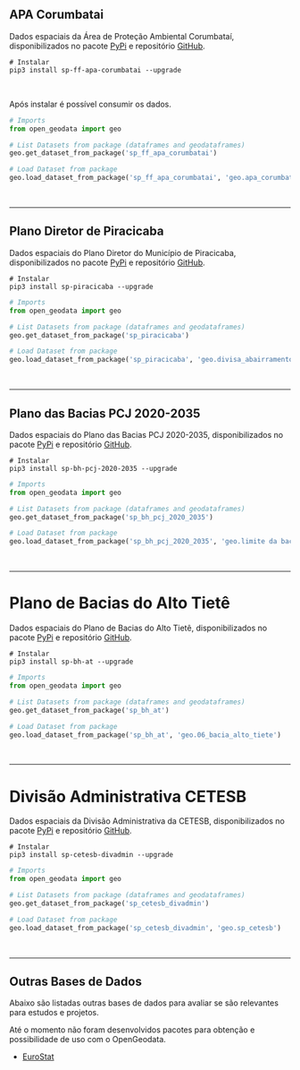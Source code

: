 ## APA Corumbatai


Dados espaciais da Área de Proteção Ambiental Corumbataí, disponibilizados no
pacote [PyPi](https://pypi.org/project/sp-ff-apa-corumbatai/) e
repositório [GitHub](https://github.com/open-geodata/sp_ff_apa-corumbatai).

```shell
# Instalar
pip3 install sp-ff-apa-corumbatai --upgrade
```

<br>

Após instalar é possível consumir os dados.

```python
# Imports
from open_geodata import geo

# List Datasets from package (dataframes and geodataframes)
geo.get_dataset_from_package('sp_ff_apa_corumbatai')

# Load Dataset from package
geo.load_dataset_from_package('sp_ff_apa_corumbatai', 'geo.apa_corumbatai_geologia')
```

<br>


-----


## Plano Diretor de Piracicaba


Dados espaciais do Plano Diretor do Município de Piracicaba, disponibilizados no
pacote [PyPi](https://pypi.org/project/sp-piracicaba/) e
repositório [GitHub](https://github.com/open-geodata/sp_piracicaba).

```shell
# Instalar
pip3 install sp-piracicaba --upgrade
```

```python
# Imports
from open_geodata import geo

# List Datasets from package (dataframes and geodataframes)
geo.get_dataset_from_package('sp_piracicaba')

# Load Dataset from package
geo.load_dataset_from_package('sp_piracicaba', 'geo.divisa_abairramento')
```

<br>


-----


## Plano das Bacias PCJ 2020-2035


Dados espaciais do Plano das Bacias PCJ 2020-2035, disponibilizados no
pacote [PyPi](https://pypi.org/project/sp-bh-pcj-2020-2035/) e
repositório [GitHub](https://github.com/open-geodata/sp_bh_pcj-2020-2035).

```shell
# Instalar
pip3 install sp-bh-pcj-2020-2035 --upgrade
```

```python
# Imports
from open_geodata import geo

# List Datasets from package (dataframes and geodataframes)
geo.get_dataset_from_package('sp_bh_pcj_2020_2035')

# Load Dataset from package
geo.load_dataset_from_package('sp_bh_pcj_2020_2035', 'geo.limite da bacia pcj - poligonos')
```

<br>


-----


# Plano de Bacias do Alto Tietê


Dados espaciais do Plano de Bacias do Alto Tietê, disponibilizados no
pacote [PyPi](https://pypi.org/project/sp-bh-at/) e
repositório [GitHub](https://github.com/open-geodata/sp_bh_at).

```shell
# Instalar
pip3 install sp-bh-at --upgrade
```

```python
# Imports
from open_geodata import geo

# List Datasets from package (dataframes and geodataframes)
geo.get_dataset_from_package('sp_bh_at')

# Load Dataset from package
geo.load_dataset_from_package('sp_bh_at', 'geo.06_bacia_alto_tiete')
```

<br>


-----


# Divisão Administrativa CETESB


Dados espaciais da Divisão Administrativa da CETESB, disponibilizados no
pacote [PyPi](https://pypi.org/project/sp-cetesb-divadmin/) e
repositório [GitHub](https://github.com/open-geodata/sp_cetesb_divadmin).

```shell
# Instalar
pip3 install sp-cetesb-divadmin --upgrade
```

```python
# Imports
from open_geodata import geo

# List Datasets from package (dataframes and geodataframes)
geo.get_dataset_from_package('sp_cetesb_divadmin')

# Load Dataset from package
geo.load_dataset_from_package('sp_cetesb_divadmin', 'geo.sp_cetesb')
```

<br>

------


## Outras Bases de Dados


Abaixo são listadas outras bases de dados para avaliar se são relevantes para estudos e projetos.

Até o momento não foram desenvolvidos pacotes para obtenção e possibilidade de uso com o OpenGeodata.

- [EuroStat](https://ec.europa.eu/eurostat/web/main/home)